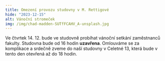 ```yaml
---
title: Omezení provozu studovny v M. Rettigové
hide: "2023-12-15"
alt: Vánoční stromeček
img: /img/chad-madden-SUTfFCAHV_A-unsplash.jpg
---
```


Ve čtvrtek 14. 12. bude ve studovně probíhat vánoční setkání zaměstnanců
fakulty. Studovna bude od 16 hodin **uzavřena**. Omlouváme se za komplikace a
srdečně zveme do naší studovny v Celetné 13, která bude v tento den otevřená až
do 18 hodin.
